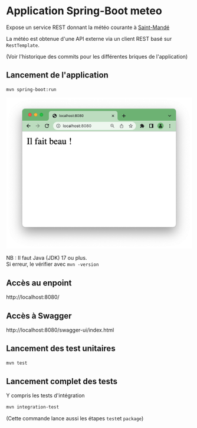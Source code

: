 # Application Spring-Boot meteo

Expose un service REST donnant la météo courante à [Saint-Mandé](https://www.qwant.com/maps/place/admin:osm:relation:108318?client=search-ia-maps-single#map=13.52/48.8414821/2.4197749)

La météo est obtenue d'une API externe via un client REST basé sur `RestTemplate`.

(Voir l'historique des commits pour les différentes briques de l'application)
## Lancement de l'application

````sh
mvn spring-boot:run
````

![Capture d'écran](screenshot.png)

NB : Il faut Java (JDK) 17 ou plus.  
Si erreur, le vérifier avec `mvn -version`

## Accès au enpoint

http://localhost:8080/



## Accès à Swagger

http://localhost:8080/swagger-ui/index.html

## Lancement des test unitaires

````sh
mvn test
````

## Lancement complet des tests

Y compris les tests d'intégration

````sh
mvn integration-test
````

(Cette commande lance aussi les étapes `test`et `package`)